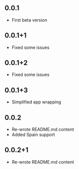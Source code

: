 ## 0.0.1
* First beta version


## 0.0.1+1
* Fixed some issues


## 0.0.1+2
* Fixed some issues


## 0.0.1+3
* Simplified app wrapping

## 0.0.2
* Re-wrote README.md content
* Added Spain support



## 0.0.2+1
* Re-wrote README.md content

